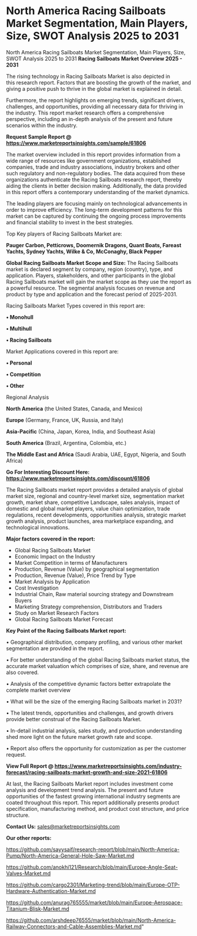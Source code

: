 # North America Racing Sailboats Market Segmentation, Main Players, Size, SWOT Analysis 2025 to 2031
North America Racing Sailboats Market Segmentation, Main Players, Size, SWOT Analysis 2025 to 2031
<Strong> Racing Sailboats Market Overview 2025 - 2031</strong>

The rising technology in Racing Sailboats Market is also depicted in this research report. Factors that are boosting the growth of the market, and giving a positive push to thrive in the global market is explained in detail.

Furthermore, the report highlights on emerging trends, significant drivers, challenges, and opportunities, providing all necessary data for thriving in the industry. This report market research offers a comprehensive perspective, including an in-depth analysis of the present and future scenarios within the industry.

<strong>Request Sample Report @ <a href=https://www.marketreportsinsights.com/sample/61806>https://www.marketreportsinsights.com/sample/61806</a></strong>

The market overview included in this report provides information from a wide range of resources like government organizations, established companies, trade and industry associations, industry brokers and other such regulatory and non-regulatory bodies. The data acquired from these organizations authenticate the Racing Sailboats research report, thereby aiding the clients in better decision making. Additionally, the data provided in this report offers a contemporary understanding of the market dynamics.

The leading players are focusing mainly on technological advancements in order to improve efficiency. The long-term development patterns for this market can be captured by continuing the ongoing process improvements and financial stability to invest in the best strategies.

Top Key players of Racing Sailboats Market are:

<strong>Pauger Carbon, Petticrows, Doomernik Dragons, Quant Boats, Fareast Yachts, Sydney Yachts, Wilke & Co, McConaghy, Black Pepper</strong>

<strong><b>Global Racing Sailboats Market Scope and Size:</b></strong>
The Racing Sailboats market is declared segment by company, region (country), type, and application. Players, stakeholders, and other participants in the global Racing Sailboats market will gain the market scope as they use the report as a powerful resource. The segmental analysis focuses on revenue and product by type and application and the forecast period of 2025-2031.

Racing Sailboats Market Types covered in this report are:

<strong>• Monohull

• Multihull

• Racing Sailboats</strong>

Market Applications covered in this report are:

<strong>• Personal

• Competition

• Other</strong> 

Regional Analysis

<strong>North America</strong> (the United States, Canada, and Mexico)

<strong>Europe</strong> (Germany, France, UK, Russia, and Italy)

<strong>Asia-Pacific</strong> (China, Japan, Korea, India, and Southeast Asia)

<strong>South America</strong> (Brazil, Argentina, Colombia, etc.)

<strong>The Middle East and Africa</strong> (Saudi Arabia, UAE, Egypt, Nigeria, and South Africa)

<strong>Go For Interesting Discount Here: <a href=https://www.marketreportsinsights.com/discount/61806>https://www.marketreportsinsights.com/discount/61806</a></strong>

The Racing Sailboats market report provides a detailed analysis of global market size, regional and country-level market size, segmentation market growth, market share, competitive Landscape, sales analysis, impact of domestic and global market players, value chain optimization, trade regulations, recent developments, opportunities analysis, strategic market growth analysis, product launches, area marketplace expanding, and technological innovations.

<strong><b>Major factors covered in the report:</b></strong>
<ul>
  <li>Global Racing Sailboats Market </li>
  <li>Economic Impact on the Industry</li>
  <li>Market Competition in terms of Manufacturers</li>
  <li>Production, Revenue (Value) by geographical segmentation</li>
  <li>Production, Revenue (Value), Price Trend by Type</li>
  <li>Market Analysis by Application</li>
  <li>Cost Investigation</li>
  <li>Industrial Chain, Raw material sourcing strategy and Downstream Buyers</li>
  <li>Marketing Strategy comprehension, Distributors and Traders</li>
  <li>Study on Market Research Factors</li>
  <li>Global Racing Sailboats Market Forecast</li>
</ul>

<strong><b>Key Point of the Racing Sailboats Market report:</b></strong>

• Geographical distribution, company profiling, and various other market segmentation are provided in the report.

• For better understanding of the global Racing Sailboats market status, the accurate market valuation which comprises of size, share, and revenue are also covered.

• Analysis of the competitive dynamic factors better extrapolate the complete market overview

• What will be the size of the emerging Racing Sailboats market in 2031?

• The latest trends, opportunities and challenges, and growth drivers provide better construal of the Racing Sailboats Market.

• In-detail industrial analysis, sales study, and production understanding shed more light on the future market growth rate and scope.

• Report also offers the opportunity for customization as per the customer request.

<strong><b>View Full Report @ <a href=https://www.marketreportsinsights.com/industry-forecast/racing-sailboats-market-growth-and-size-2021-61806>https://www.marketreportsinsights.com/industry-forecast/racing-sailboats-market-growth-and-size-2021-61806</a></b></strong>


At last, the Racing Sailboats Market report includes investment come analysis and development trend analysis. The present and future opportunities of the fastest growing international industry segments are coated throughout this report. This report additionally presents product specification, manufacturing method, and product cost structure, and price structure.

<strong>Contact Us:</strong>
sales@marketreportsinsights.com

<strong>Our other reports:</strong>

<a href=https://github.com/sayysaif/research-report/blob/main/North-America-Pump/North-America-General-Hole-Saw-Market.md>https://github.com/sayysaif/research-report/blob/main/North-America-Pump/North-America-General-Hole-Saw-Market.md</a>

<a href=https://github.com/anokhi121/Research/blob/main/Europe-Angle-Seat-Valves-Market.md>https://github.com/anokhi121/Research/blob/main/Europe-Angle-Seat-Valves-Market.md</a>

<a href=https://github.com/cargo2301/Marketing-trend/blob/main/Europe-OTP-Hardware-Authentication-Market.md>https://github.com/cargo2301/Marketing-trend/blob/main/Europe-OTP-Hardware-Authentication-Market.md</a>

<a href=https://github.com/anurag765555/market/blob/main/Europe-Aerospace-Titanium-Blisk-Market.md>https://github.com/anurag765555/market/blob/main/Europe-Aerospace-Titanium-Blisk-Market.md</a>

<a href=https://github.com/arshdeep76555/market/blob/main/North-America-Railway-Connectors-and-Cable-Assemblies-Market.md>https://github.com/arshdeep76555/market/blob/main/North-America-Railway-Connectors-and-Cable-Assemblies-Market.md</a>"
